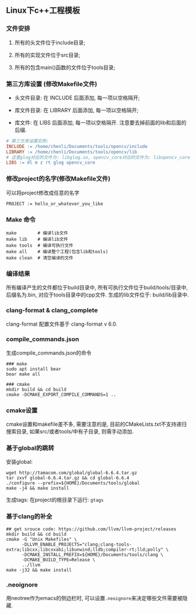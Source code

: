 ## Linux下c++工程模板


### 文件安排

1. 所有的头文件位于include目录;

2. 所有的实现文件位于src目录;

3. 所有的包含main()函数的文件位于tools目录;


### 第三方库设置 (修改Makefile文件)

* 头文件目录: 在 INCLUDE 后面添加, 每一项以空格隔开;

* 库文件目录: 在 LIBRARY 后面添加, 每一项以空格隔开;

* 库文件: 在 LIBS 后面添加, 每一项以空格隔开. 注意要去掉前面的lib和后面的后缀.

```Makefile
# 第三方库设置实例:
INCLUDE := /home/chenli/Documents/tools/opencv/include
LIBRARY := /home/chenli/Documents/tools/opencv/lib
# 这里glog对应的文件为: libglog.so, opencv_core对应的文件为: libopencv_core.so
LIBS := dl m z rt glog opencv_core
```


### 修改project的名字(修改Makefile文件)

可以将project修改成任意的名字

```
PROJECT := hello_or_whatever_you_like
```


### Make 命令

```shell
make        # 编译lib文件
make lib    # 编译lib文件
make tools  # 编译可执行文件
make all    # 编译整个工程(包含lib和tools)
make clean  # 清空编译的文件
```


### 编译结果

所有编译产生的文件都位于build目录中, 所有可执行文件位于build/tools/目录中,
后缀名为.bin, 对应于tools目录中的cpp文件. 生成的lib文件位于: build/lib目录中.


### clang-format & clang_complete

clang-format 配置文件基于 clang-format v 6.0.


### compile_commands.json

生成compile_commands.json的命令

``` shell
### make
sudo apt install bear
bear make all

### cmake
mkdir build && cd build
cmake -DCMAKE_EXPORT_COMPILE_COMMANDS=1 ..
```


### cmake设置

cmake设置和makefile差不多, 需要注意的是, 目前的CMakeLists.txt不支持递归搜索目录,
如果src/或者tools/中有子目录, 则需手动添加.


### 基于global的跳转

安装global:

``` shell
wget http://tamacom.com/global/global-6.6.4.tar.gz
tar zxvf global-6.6.4.tar.gz && cd global-6.6.4
./configure --prefix=${HOME}/Documents/tools/global
make -j4 && make install
```

生成tags: 在project的根目录下运行: `gtags`


### 基于clang的补全

``` shell
## get srouce code: https://github.com/llvm/llvm-project/releases
mkdir build && cd build
cmake -G "Unix Makefiles" \
      -DLLVM_ENABLE_PROJECTS="clang;clang-tools-extra;libcxx;libcxxabi;libunwind;lldb;compiler-rt;lld;polly" \
      -DCMAKE_INSTALL_PREFIX=${HOME}/Documents/tools/clang \
      -DCMAKE_BUILD_TYPE=Release \
      ../llvm
make -j32 && make install
```

### .neoignore

用neotree作为emacs的侧边栏时, 可以设置`.neoignore`来决定哪些文件需要被隐藏.
